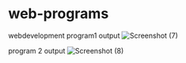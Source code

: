 # web-programs
webdevelopment
program1 output
![Screenshot (7)](https://github.com/sahana930/web-programs/assets/136681776/9552ec7e-6385-4c36-bb14-5899463730b7)


program 2 output
![Screenshot (8)](https://github.com/sahana930/web-programs/assets/136681776/535b7193-76a3-4450-8e3f-286372baa1e9)


